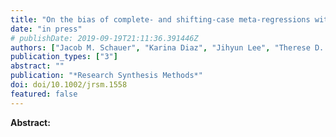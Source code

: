 ```yaml
---
title: "On the bias of complete- and shifting-case meta-regressions with missing covariates"
date: "in press"
# publishDate: 2019-09-19T21:11:36.391446Z
authors: ["Jacob M. Schauer", "Karina Diaz", "Jihyun Lee", "Therese D. Pigott"]
publication_types: ["3"]
abstract: ""
publication: "*Research Synthesis Methods*"
doi: doi/10.1002/jrsm.1558
featured: false
---
```


__Abstract:__
